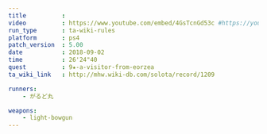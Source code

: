 ```yaml
---
title          :
video          : https://www.youtube.com/embed/4GsTcnGd53c #https://youtu.be/4GsTcnGd53c
run_type       : ta-wiki-rules
platform       : ps4
patch_version  : 5.00
date           : 2018-09-02
time           : 26'24"40
quest          : 9★-a-visitor-from-eorzea
ta_wiki_link   : http://mhw.wiki-db.com/solota/record/1209

runners:
    - がるど丸

weapons:
    - light-bowgun
---
```

